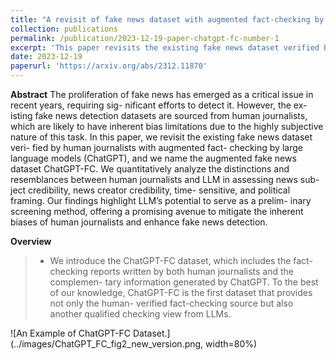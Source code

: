```yaml
---
title: "A revisit of fake news dataset with augmented fact-checking by chatgpt"
collection: publications
permalink: /publication/2023-12-19-paper-chatgpt-fc-number-1
excerpt: 'This paper revisits the existing fake news dataset verified by human journalists with augmented fact-checking by large language models (ChatGPT), and we name the augmented fake news dataset ChatGPT-FC.'
date: 2023-12-19
paperurl: 'https://arxiv.org/abs/2312.11870'
---
```


**Abstract**
The proliferation of fake news has emerged as a critical issue in recent years, requiring sig- nificant efforts to detect it. However, the   ex- isting fake news detection datasets are sourced from human journalists, which are likely to have inherent bias limitations due to the highly subjective nature of this task. In this paper, we revisit the existing fake news dataset veri- fied by human journalists with augmented fact- checking by large language models (ChatGPT), and we name the augmented fake news dataset ChatGPT-FC. We quantitatively analyze the distinctions and resemblances between human journalists and LLM in assessing news sub- ject credibility, news creator credibility, time- sensitive, and political framing. Our findings highlight LLM’s potential to serve as a prelim- inary screening method, offering a promising avenue to mitigate the inherent biases of human journalists and enhance fake news detection.

**Overview**
> * We introduce the ChatGPT-FC dataset, which includes the fact-checking reports written by both human journalists and the complemen- tary information generated by ChatGPT. To the best of our knowledge, ChatGPT-FC is the first dataset that provides not only the human- verified fact-checking source but also another qualified checking view from LLMs.


![An Example of ChatGPT-FC Dataset.](../images/ChatGPT_FC_fig2_new_version.png, width=80%)
